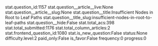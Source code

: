stat.question_id:1157
stat.question__article__live:None
stat.question__article__slug:None
stat.question__title:Insufficient Nodes in Root to Leaf Paths
stat.question__title_slug:insufficient-nodes-in-root-to-leaf-paths
stat.question__hide:False
stat.total_acs:398
stat.total_submitted:1176
stat.total_column_articles:2
stat.frontend_question_id:1080
stat.is_new_question:False
status:None
difficulty.level:2
paid_only:False
is_favor:False
frequency:0
progress:0
